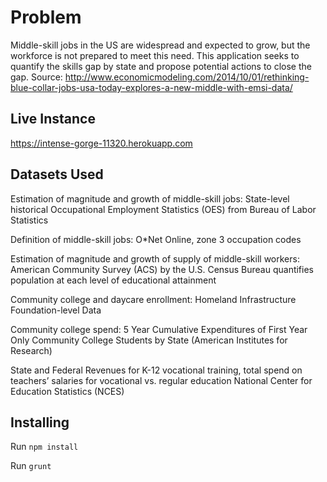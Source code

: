 # Problem
Middle-skill jobs in the US are widespread and expected to grow, but the workforce is not prepared to meet this need. This application seeks to quantify the skills gap by state and propose potential actions to close the gap.
Source: http://www.economicmodeling.com/2014/10/01/rethinking-blue-collar-jobs-usa-today-explores-a-new-middle-with-emsi-data/

## Live Instance
https://intense-gorge-11320.herokuapp.com

## Datasets Used
Estimation of magnitude and growth of middle-skill jobs: State-level historical Occupational Employment Statistics (OES) from Bureau of Labor Statistics

Definition of middle-skill jobs: O*Net Online, zone 3 occupation codes

Estimation of magnitude and growth of supply of middle-skill workers: American Community Survey (ACS) by the U.S. Census Bureau quantifies population at each level of educational attainment

Community college and daycare enrollment: Homeland Infrastructure Foundation-level Data

Community college spend: 5 Year Cumulative Expenditures of First Year Only Community College Students by State (American Institutes for Research)

State and Federal Revenues for K-12 vocational training, total spend on teachers’ salaries for vocational vs. regular education National Center for Education Statistics (NCES)

## Installing
Run `npm install`

Run `grunt`